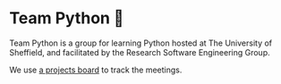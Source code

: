 # Team Python 🐍

Team Python is a group for learning Python hosted at The University of Sheffield, and
facilitated by the Research Software Engineering Group.

We use [a projects board](https://github.com/RSE-Sheffield/team-python/projects/1) to track the meetings.
